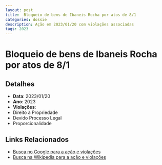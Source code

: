 ```yaml
---
layout: post
title:  Bloqueio de bens de Ibaneis Rocha por atos de 8/1
categories: dossie
description: Ação em 2023/01/20 com violações associadas
tags: 2023
---
```


# Bloqueio de bens de Ibaneis Rocha por atos de 8/1

## Detalhes
- **Data**: 2023/01/20
- **Ano**: 2023
- **Violações**:
- Direito à Propriedade
- Devido Processo Legal
- Proporcionalidade

## Links Relacionados
- [Busca no Google para a ação e violações](https://www.google.com/search?q=%22Alexandre%20de%20Moraes%22%20Bloqueio%20de%20bens%20de%20Ibaneis%20Rocha%20por%20atos%20de%208/1%20Direito%20%C3%A0%20Propriedade%20Devido%20Processo%20Legal%20Proporcionalidade%202023)
- [Busca na Wikipedia para a ação e violações](https://en.wikipedia.org/w/index.php?search=%22Alexandre%20de%20Moraes%22%20Bloqueio%20de%20bens%20de%20Ibaneis%20Rocha%20por%20atos%20de%208/1%20Direito%20%C3%A0%20Propriedade%20Devido%20Processo%20Legal%20Proporcionalidade%202023)
